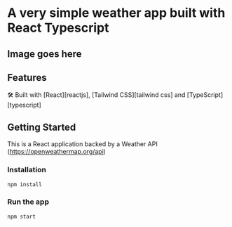# A very simple weather app built with React Typescript

## Image goes here

## Features

🛠 Built with [React][reactjs], [Tailwind CSS][tailwind css] and [TypeScript][typescript]

## Getting Started

This is a React application backed by a Weather API (https://openweathermap.org/api)

### Installation

```shell
npm install
```

### Run the app

```shell
npm start
```
